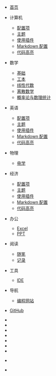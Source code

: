* <span class="iconfont  icon-shouye"></span>[首页](/)

* <span class="iconfont icon-cplus"></span>计算机
  * [配置项](zh-cn/configuration.md)
  * [主题](zh-cn/themes.md)
  * [使用插件](zh-cn/plugins.md)
  * [Markdown 配置](zh-cn/markdown.md)
  * [代码高亮](zh-cn/language-highlight.md)
  
  
* <span class="iconfont icon-shuxue1"></span>数学
  * [基础](zh-cn/configuration.md)
  * [工本](zh-cn/plugins.md)
  * [线性代数](zh-cn/markdown.md)
  * [离散数学](zh-cn/language-highlight.md)
  * [概率论与数理统计](zh-cn/language-highlight.md)

* <span class="iconfont icon-yingyu"></span>英语
  * [配置项](zh-cn/configuration.md)
  * [主题](zh-cn/themes.md)
  * [使用插件](zh-cn/plugins.md)
  * [Markdown 配置](zh-cn/markdown.md)
  * [代码高亮](zh-cn/language-highlight.md)

* <span class="iconfont icon-wuli"></span>物理
  * [电学](zh-cn/configuration.md)

* <span class="iconfont icon-yunwei"></span>经济
  * [配置项](zh-cn/configuration.md)
  * [主题](zh-cn/themes.md)
  * [使用插件](zh-cn/plugins.md)
  * [Markdown 配置](zh-cn/markdown.md)
  * [代码高亮](zh-cn/language-highlight.md)

* <span class="iconfont icon-office1"></span>办公
  * [Excel](zh-cn/configuration.md)
  * [PPT](zh-cn/themes.md)

* <span class="iconfont icon-phone"></span>阅读
  * [随笔](zh-cn/configuration.md)
  * [记录](zh-cn/configuration.md)

* <span class="iconfont icon-yunweizhongxin"></span>工具
  * [IDE](zh-cn/configuration.md)

* <span class="iconfont icon-daohang"></span> 导航
  * [编程网站](zh-cn/configuration.md)

* [<span class=" fa fa-github"></span> GitHub](https://github.com/jsagreas/docsify)

- 
- 
- 
- 
- 
- 
- 


- <span class="iconfont  icon-taiyang1-copy" style="margin-right:-25px;"></span>
- 